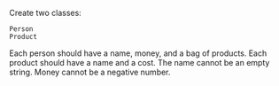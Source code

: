 Create two classes: 

	Person 
	Product
  
Each person should have a name, money, and a bag of products. Each product should have a name and a cost. The name cannot be an empty string. Money cannot be a negative number. 

